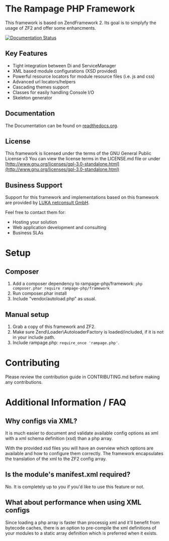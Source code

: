 # The Rampage PHP Framework

This framework is based on ZendFramework 2.
Its goal is to simplyfy the usage of ZF2 and offer some enhancments.

[![Documentation Status](https://readthedocs.org/projects/rampage-php/badge/?version=latest)](https://readthedocs.org/projects/rampage-php/?badge=latest)

## Key Features

* Tight integration between Di and ServiceManager
* XML based module configurations (XSD provided)
* Powerful resource locators for module resource files (i.e. js and css)
* Advanced url locators/helpers
* Cascading themes support
* Classes for easily handling Console I/O
* Skeleton generator


## Documentation

The Documentation can be found on [readthedocs.org](http://rampage-php.readthedocs.org/).


## License

This framework is licensed under the terms of the GNU General Public License v3
You can view the license terms in the LICENSE.md file or under [http://www.gnu.org/licenses/gpl-3.0-standalone.html](http://www.gnu.org/licenses/gpl-3.0-standalone.html)


## Business Support

Support for this framework and implementations based on this framework are provided by [LUKA netconsult GmbH](http://www.luka.de/).

Feel free to contact them for:
* Hosting your solution
* Web application development and consulting
* Business SLAs

# Setup

## Composer

1. Add a composer dependency to rampage-php/framework: `php composer.phar require rampage-php/framework`
2. Run composer.phar install
3. Include "vendor/autoload.php" as usual.


## Manual setup

1. Grab a copy of this framework and ZF2.
2. Make sure Zend\Loader\AutoloaderFactory is loaded/included, if it is not in your include path.
3. Include rampage.php: `require_once 'rampage.php'`.


# Contributing

Please review the contribution guide in CONTRIBUTING.md before making any contributions.


# Additional Information / FAQ

## Why configs via XML?

It is much easier to document and validate available config options as xml with a
xml schema definition (xsd) than a php array.

With the provided xsd files you will have an overview which options are available and how to
configure them correctly. The framework encapsulates the translation of the xml to the
ZF2 config array.

## Is the module's manifest.xml required?

No. It is completely up to you if you'd like to use this feature or not.

## What about performance when using XML configs

Since loading a php array is faster than processig xml and it'll benefit from bytecode caches,
there is an option to pre-compile the xml definitions of your modules to a static array definition
which is preferred when it exists.


